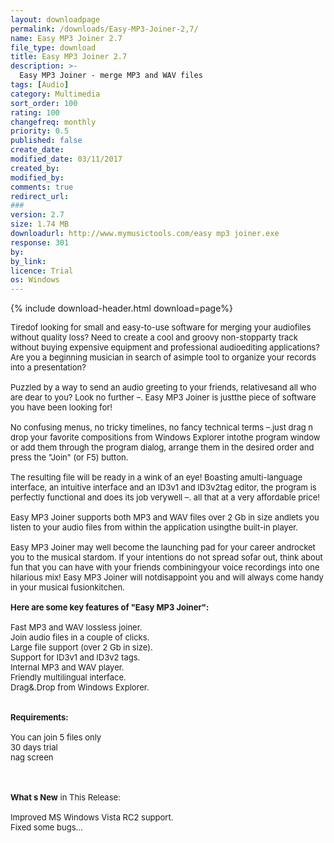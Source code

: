 ```yaml
---
layout: downloadpage
permalink: /downloads/Easy-MP3-Joiner-2,7/
name: Easy MP3 Joiner 2.7
file_type: download
title: Easy MP3 Joiner 2.7
description: >-
  Easy MP3 Joiner - merge MP3 and WAV files
tags: [Audio]
category: Multimedia
sort_order: 100
rating: 100
changefreq: monthly
priority: 0.5
published: false
create_date:
modified_date: 03/11/2017
created_by:
modified_by:
comments: true
redirect_url:
###
version: 2.7
size: 1.74 MB
downloadurl: http://www.mymusictools.com/easy mp3 joiner.exe
response: 301
by:
by_link:
licence: Trial
os: Windows
---
```


{% include download-header.html download=page%}

<p style="fix-download-text !important">
<p><font size="2">Tiredof looking for small and easy-to-use software for merging your audiofiles without quality loss? Need to create a cool and groovy non-stopparty track without buying expensive equipment and professional audioediting applications? Are you a beginning musician in search of asimple tool to organize your records into a presentation? <br />
<br />
Puzzled by a way to send an audio greeting to your friends, relativesand all who are dear to you? Look no further –. Easy MP3 Joiner is justthe piece of software you have been looking for! <br />
<br />
No confusing menus, no tricky timelines, no fancy technical terms –.just drag n drop your favorite compositions from Windows Explorer intothe program window or add them through the program dialog, arrange them in the desired order and press the "Join" (or F5) button.<br />
<br />
The resulting file will be ready in a wink of an eye! Boasting amulti-language interface, an intuitive interface and an ID3v1 and ID3v2tag editor, the program is perfectly functional and does its job verywell –. all that at a very affordable price! <br />
<br />
Easy MP3 Joiner supports both MP3 and WAV files over 2 Gb in size andlets you listen to your audio files from within the application usingthe built-in player. <br />
<br />
Easy MP3 Joiner may well become the launching pad for your career androcket you to the musical stardom. If your intentions do not spread sofar out, think about fun that you can have with your friends combiningyour voice recordings into one hilarious mix! Easy MP3 Joiner will notdisappoint you and will always come handy in your musical fusionkitchen.<br />
<br />
<span><strong>Here are some key features of "Easy MP3 Joiner":</strong></span><br />
<br />
Fast MP3 and WAV lossless joiner.<br />
Join audio files in a couple of clicks.<br />
Large file support (over 2 Gb in size).<br />
Support for ID3v1 and ID3v2 tags.<br />
Internal MP3 and WAV player.<br />
Friendly multilingual interface.<br />
Drag&amp;.Drop from Windows Explorer.<br />
<br />
<br />
<span><strong>Requirements:</strong></span><br />
<br />
You can join 5 files only<br />
30 days trial<br />
nag screen<br />
</font></p>
<div class="celltext_big"><br />
<br />
<font size="2"><strong>What s New</strong> in This Release:<br />
<br />
Improved MS Windows Vista RC2 support.<br />
Fixed some bugs...</font></div></p>
